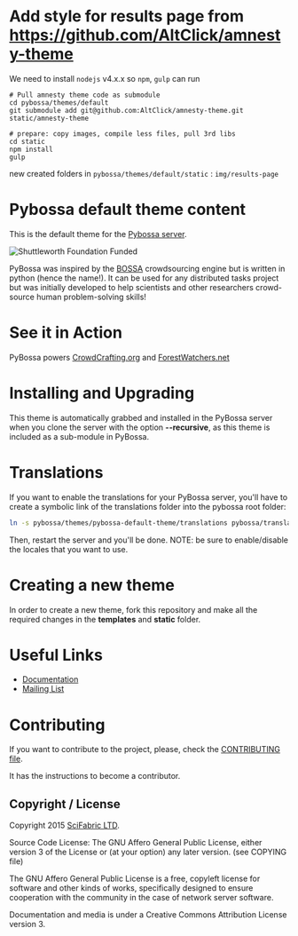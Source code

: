 # Add style for results page from https://github.com/AltClick/amnesty-theme
We need to install `nodejs` v4.x.x so `npm`, `gulp` can run
```
# Pull amnesty theme code as submodule
cd pybossa/themes/default
git submodule add git@github.com:AltClick/amnesty-theme.git static/amnesty-theme

# prepare: copy images, compile less files, pull 3rd libs
cd static
npm install
gulp
```

new created folders in `pybossa/themes/default/static` : `img/results-page`


# Pybossa default theme content
This is the default theme for the [Pybossa
server](https://github.com/PyBossa/pybossa).

![Shuttleworth Foundation Funded](http://pybossa.com/assets/img/shuttleworth-funded.png)

PyBossa was inspired by the [BOSSA](http://bossa.berkeley.edu/) crowdsourcing engine but is written in
python (hence the name!). It can be used for any distributed tasks project
but was initially developed to help scientists and other researchers
crowd-source human problem-solving skills!

# See it in Action

PyBossa powers [CrowdCrafting.org](http://crowdcrafting.org/) and [ForestWatchers.net](http://forestwatchers.net)

# Installing and Upgrading

This theme is automatically grabbed and installed in the PyBossa server when
you clone the server with the option **--recursive**, as this theme is included
as a sub-module in PyBossa.

# Translations

If you want to enable the translations for your PyBossa server, you'll have to create 
a symbolic link of the translations folder into the pybossa root folder:

```bash
ln -s pybossa/themes/pybossa-default-theme/translations pybossa/translations
```

Then, restart the server and you'll be done. NOTE: be sure to enable/disable the
locales that you want to use.

# Creating a new theme

In order to create a new theme, fork this repository and make all the required
changes in the **templates** and **static** folder.

# Useful Links

* [Documentation](http://docs.pybossa.com/)
* [Mailing List](http://lists.okfn.org/mailman/listinfo/open-science-dev)

# Contributing

If you want to contribute to the project, please, check the
[CONTRIBUTING file](CONTRIBUTING.md).

It has the instructions to become a contributor.

## Copyright / License

Copyright 2015 [SciFabric LTD](http://scifabric.com).

Source Code License: The GNU Affero General Public License, either version 3 of the License
or (at your option) any later version. (see COPYING file)

The GNU Affero General Public License is a free, copyleft license for
software and other kinds of works, specifically designed to ensure
cooperation with the community in the case of network server software.

Documentation and media is under a Creative Commons Attribution License version
3.

